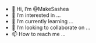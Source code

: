 - 👋 Hi, I’m @MakeSashea
- 👀 I’m interested in ...
- 🌱 I’m currently learning ...
- 💞️ I’m looking to collaborate on ...
- 📫 How to reach me ...

<!---
MakeSashea/MakeSashea is a ✨ special ✨ repository because its `README.md` (this file) appears on your GitHub profile.
You can click the Preview link to take a look at your changes.
--->
